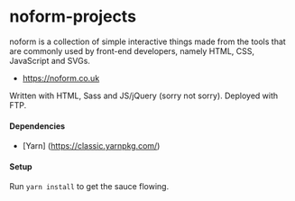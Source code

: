 # noform-projects

noform is a collection of simple interactive things made from the tools that are commonly used by front-end developers, namely HTML, CSS, JavaScript and SVGs.

- https://noform.co.uk

Written with HTML, Sass and JS/jQuery (sorry not sorry). Deployed with FTP.

#### Dependencies

- [Yarn] (https://classic.yarnpkg.com/)

#### Setup

Run `yarn install` to get the sauce flowing.
